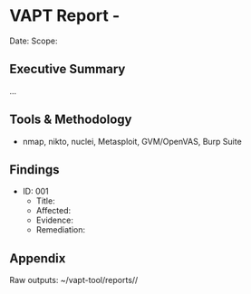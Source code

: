 # VAPT Report - <PROJECT>
Date: <DATE>
Scope: <TARGETS>

## Executive Summary
...

## Tools & Methodology
- nmap, nikto, nuclei, Metasploit, GVM/OpenVAS, Burp Suite

## Findings
- ID: 001
  - Title:
  - Affected:
  - Evidence:
  - Remediation:

## Appendix
Raw outputs: ~/vapt-tool/reports/<target>/

